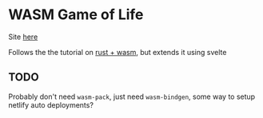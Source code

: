 # WASM Game of Life

Site [here](https://tender-heyrovsky-b4feeb.netlify.app/)

Follows the the tutorial on [rust + wasm](https://rustwasm.github.io/book/), but extends it using svelte

## TODO

Probably don't need `wasm-pack`, just need `wasm-bindgen`, some way to setup netlify auto deployments?